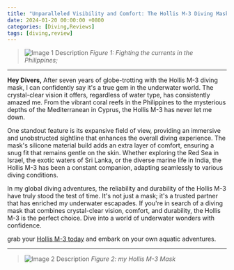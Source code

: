 ```yaml
---
title: "Unparalleled Visibility and Comfort: The Hollis M-3 Diving Mask Chronicles Seven Years of Underwater Excellence"
date: 2024-01-20 00:00:00 +0800
categories: [Diving,Reviews]
tags: [diving,review]     
---
```



> ![Image 1 Description](https://blogger.googleusercontent.com/img/a/AVvXsEjglQjdhoY8pisvEabvfEIgyJgg6PNLveXqLrpH4ekXX5ORJXwtT_-HMHFE2f41Qr-yEdYgEk4JhbeGMLEzmQ99vhH04uQPhMC6T030IKYUA8Sc694JQAQDP1BLa5qbpFROdoV_XYpN52uS1ZofzooQ45Z5MOhgM4ItxUbvGb5QyDL1CNPJgXgzYyonhrE) 
_Figure 1: Fighting the currents in the Philippines;_

---

**Hey Divers,**
After seven years of globe-trotting with the Hollis M-3 diving mask, I can confidently say it's a true gem in the underwater world. The crystal-clear vision it offers, regardless of water type, has consistently amazed me. From the vibrant coral reefs in the Philippines to the mysterious depths of the Mediterranean in Cyprus, the Hollis M-3 has never let me down.

One standout feature is its expansive field of view, providing an immersive and unobstructed sightline that enhances the overall diving experience. The mask's silicone material build adds an extra layer of comfort, ensuring a snug fit that remains gentle on the skin. Whether exploring the Red Sea in Israel, the exotic waters of Sri Lanka, or the diverse marine life in India, the Hollis M-3 has been a constant companion, adapting seamlessly to various diving conditions.

In my global diving adventures, the reliability and durability of the Hollis M-3 have truly stood the test of time. It's not just a mask; it's a trusted partner that has enriched my underwater escapades. If you're in search of a diving mask that combines crystal-clear vision, comfort, and durability, the Hollis M-3 is the perfect choice. Dive into a world of underwater wonders with confidence.


grab your [Hollis M-3 today](https://www.amazon.com/Hollis-M-3-Mask/dp/B00CL8WG6A?th=1&_encoding=UTF8&tag=dorgez06-20&linkCode=ur2&linkId=18233c6d8a7105e682e5e734350be92e&camp=1789&creative=9325) and embark on your own aquatic adventures.

---
>![Image 2 Description](https://blogger.googleusercontent.com/img/a/AVvXsEhN95NSKNySnpLjICLT1Tr8r3scEtg4rxFCayIP91YN36v7B75lAmYuJA4Uylp7nE1nIkeyFnAy16BAG2QPkSSSKDHQ-y-87FalFXStaAI6dLlAb0zkBaXTg8VVceDXh13sWNnhP7orOKamOkpJG4F9XxmJ_9j_hpGdYWPtd6JQCs9dD5bahc-Ynl4KcuM)  _Figure 2: my Hollis M-3 Mask_